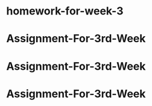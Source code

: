# homework-for-week-3
# Assignment-For-3rd-Week
# Assignment-For-3rd-Week
# Assignment-For-3rd-Week
